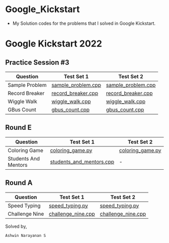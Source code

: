 # Google_Kickstart

- My Solution codes for the problems that I solved in Google Kickstart.

<h1>Google Kickstart 2022</h1>

## Practice Session #3

<table>
        <thead>
            <th>Question</th>
            <th>Test Set 1</th>
            <th>Test Set 2</th>
        </thead>
        <tr>
            <td>Sample Problem</td>
            <td><a href="https://github.com/Ashrockzzz2003/Google_Kickstart/blob/main/Google_Kickstart_2022/Practice_Session_%233/sample_problem.cpp">sample_problem.cpp</a></td>
            <td><a href="https://github.com/Ashrockzzz2003/Google_Kickstart/blob/main/Google_Kickstart_2022/Practice_Session_%233/sample_problem.cpp">sample_problem.cpp</a></td>
        </tr>
        <tr>
            <td>Record Breaker</td>
            <td><a href="https://github.com/Ashrockzzz2003/Google_Kickstart/blob/main/Google_Kickstart_2022/Practice_Session_%233/record_breaker.cpp">record_breaker.cpp</a></td>
            <td><a href="https://github.com/Ashrockzzz2003/Google_Kickstart/blob/main/Google_Kickstart_2022/Practice_Session_%233/record_breaker.cpp">record_breaker.cpp</a></td>
        </tr>
        <tr>
            <td>Wiggle Walk</td>
            <td><a href="https://github.com/Ashrockzzz2003/Google_Kickstart/blob/main/Google_Kickstart_2022/Practice_Session_%233/wiggle_walk.cpp">wiggle_walk.cpp</a></td>
            <td><a href="https://github.com/Ashrockzzz2003/Google_Kickstart/blob/main/Google_Kickstart_2022/Practice_Session_%233/wiggle_walk.cpp">wiggle_walk.cpp</a></td>
        </tr>
        <tr>
            <td>GBus Count</td>
            <td><a href="https://github.com/Ashrockzzz2003/Google_Kickstart/blob/main/Google_Kickstart_2022/Practice_Session_%233/gbus_count.cpp">gbus_count.cpp</a></td>
            <td><a href="https://github.com/Ashrockzzz2003/Google_Kickstart/blob/main/Google_Kickstart_2022/Practice_Session_%233/gbus_count.cpp">gbus_count.cpp</a></td>
        </tr>
    </table>

## Round E

<table>
        <thead>
            <th>Question</th>
            <th>Test Set 1</th>
            <th>Test Set 2</th>
        </thead>
        <tr>
            <td>Coloring Game</td>
            <td><a href="https://github.com/Ashrockzzz2003/Google_Kickstart/blob/main/Google_Kickstart_2022/Round_E/coloring_game.py">coloring_game.py</a></td>
            <td><a href="https://github.com/Ashrockzzz2003/Google_Kickstart/blob/main/Google_Kickstart_2022/Round_E/coloring_game.py">coloring_game.py</a></td>
        </tr>
        <tr>
            <td>Students And Mentors</td>
            <td><a href="https://github.com/Ashrockzzz2003/Google_Kickstart/blob/main/Google_Kickstart_2022/Round_E/students_and_mentors.cpp">students_and_mentors.cpp</a></td>
            <td>-</td>
        </tr>
</table>

## Round A

<table>
        <thead>
            <th>Question</th>
            <th>Test Set 1</th>
            <th>Test Set 2</th>
        </thead>
        <tr>
            <td>Speed Typing</td>
            <td><a href="https://github.com/Ashrockzzz2003/Google_Kickstart/blob/main/Google_Kickstart_2022/Round_A/speed_typing.py">speed_typing.py</a></td>
            <td><a href="https://github.com/Ashrockzzz2003/Google_Kickstart/blob/main/Google_Kickstart_2022/Round_A/speed_typing.py">speed_typing.py</a></td>
        </tr>
        <tr>
            <td>Challenge Nine</td>
            <td><a href="https://github.com/Ashrockzzz2003/Google_Kickstart/blob/main/Google_Kickstart_2022/Round_A/challenge_nine.cpp">challenge_nine.cpp</a></td>
            <td><a href="https://github.com/Ashrockzzz2003/Google_Kickstart/blob/main/Google_Kickstart_2022/Round_A/challenge_nine.cpp">challenge_nine.cpp</a></td>
        </tr>
</table>

Solved by,

`Ashwin Narayanan S`
